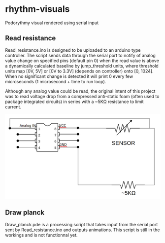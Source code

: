 # rhythm-visuals
Podorythmy visual rendered using serial input

## Read resistance

Read_resistance.ino is designed to be uploaded to an arduino type controller.
The script sends data through the serial port to notify of analog value change on specified pins (default pin 0) when the read value is above a dynamically calculated baseline by jump_threshold units, where threshold units map [0V, 5V] or [0V to 3.3V] 
(depends on controller) onto [0, 1024]. When no significant change is detected it will print 0 every few microseconds
(1 microsecond + time to run loop).

Although any analog value could be read, the original intent of this project was to read voltage drop from a compressed
anti-static foam (often used to package integrated circuits) in series with a ~5KΩ resistance to limit current. 

![circuit diagram](/diagram_podo.png?raw=true)

## Draw planck

Draw_planck.pde is a processing script that takes input from the serial port sent by Read_resistance.ino and outputs animations.
This script is still in the workings and is not functionnal yet.

